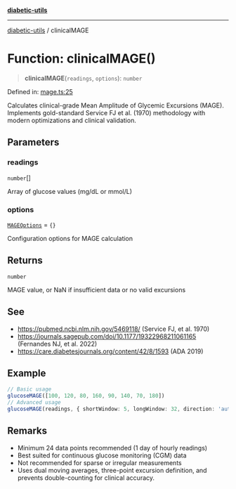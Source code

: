 [**diabetic-utils**](../README.md)

***

[diabetic-utils](../globals.md) / clinicalMAGE

# Function: clinicalMAGE()

> **clinicalMAGE**(`readings`, `options`): `number`

Defined in: [mage.ts:25](https://github.com/marklearst/diabetic-utils/blob/0d03b5cd2e2b5edbf58275075cc81d8df31ac230/src/mage.ts#L25)

Calculates clinical-grade Mean Amplitude of Glycemic Excursions (MAGE).
Implements gold-standard Service FJ et al. (1970) methodology with modern optimizations and clinical validation.

## Parameters

### readings

`number`[]

Array of glucose values (mg/dL or mmol/L)

### options

[`MAGEOptions`](../interfaces/MAGEOptions.md) = `{}`

Configuration options for MAGE calculation

## Returns

`number`

MAGE value, or NaN if insufficient data or no valid excursions

## See

 - https://pubmed.ncbi.nlm.nih.gov/5469118/ (Service FJ, et al. 1970)
 - https://journals.sagepub.com/doi/10.1177/19322968211061165 (Fernandes NJ, et al. 2022)
 - https://care.diabetesjournals.org/content/42/8/1593 (ADA 2019)

## Example

```ts
// Basic usage
glucoseMAGE([100, 120, 80, 160, 90, 140, 70, 180])
// Advanced usage
glucoseMAGE(readings, { shortWindow: 5, longWindow: 32, direction: 'auto' })
```

## Remarks

- Minimum 24 data points recommended (1 day of hourly readings)
- Best suited for continuous glucose monitoring (CGM) data
- Not recommended for sparse or irregular measurements
- Uses dual moving averages, three-point excursion definition, and prevents double-counting for clinical accuracy.
